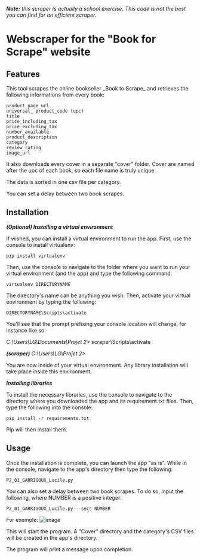 _**Note:** this scraper is actually a school exercise. This code is not the best you can find for an efficient scraper._

<h1>Webscraper for the "Book for Scrape" website</h1>
<h2>Features</h2>
This tool scrapes the online bookseller _Book to Scrape_  and retrieves the following informations from every book:

    product_page_url
    universal_ product_code (upc)
    title
    price_including_tax
    price_excluding_tax
    number_available
    product_description
    category
    review_rating
    image_url

It also downloads every cover in a separate "cover" folder. Cover are named after the upc of each book, so each file name is truly unique.

The data is sorted in one csv file per category.

You can set a delay between two book scrapes.

<h2>Installation</h2>

_**(Optional) Installing a virtual environment**_

If wished, you can install a virtual environment to run the app. First, use the console to install virtualenv:

    pip install virtualenv

Then, use the console to navigate to the folder where you want to run your virtual environment (and the app) and type the following command:

    virtualenv DIRECTORYNAME
    
The directory's name can be anything you wish. Then, activate your virtual environment by typing the following:

    DIRECTORYNAME\Scripts\activate
    
You'll see that the prompt prefixing your console location will change, for instance like so:

_C:\Users\LG\Documents\Projet 2>_ scraper\Scripts\activate

_**(scraper)** C:\Users\LG\Projet 2>_

You are now inside of your virtual environment. Any library installation will take place inside this environment.


**_Installing libraries_**

To install the necessary libraries, use the console to navigate to the directory where you downloaded the app and its requirement.txt files. Then, type the following into the console:

    pip install -r requirements.txt

Pip will then install them.

<h2>Usage</h2>
Once the installation is complete, you can launch the app "as is". While in the console, navigate to the app's directory then type the following:

    P2_01_GARRIGOUX_Lucile.py

You can also set a delay between two book scrapes. To do so, input the following, where NUMBER is a positive integer:

    P2_01_GARRIGOUX_Lucile.py --secs NUMBER

For exemple:
![image](https://user-images.githubusercontent.com/72474020/112191219-17af7800-8c06-11eb-9bc9-30e123acd633.png)

This will start the program. A "Cover" directory and the category's CSV files will be created in the app's directory.

The program will print a message upon completion.
